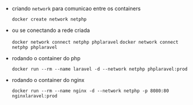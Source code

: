 * criando `network` para comunicao entre os containers

    `docker create network netphp`

* ou se conectando a rede criada

    `docker network connect netphp phplaravel`
    `docker network connect netphp phplaravel`

* rodando o container do php

    `docker run --rm --name laravel -d --network netphp phplaravel:prod`

* rodando o container do nginx

    `docker run --rm --name nginx -d --network netphp -p 8080:80  nginxlaravel:prod`